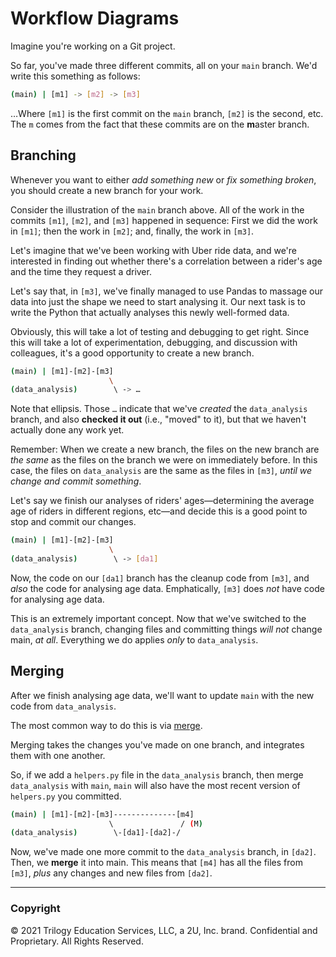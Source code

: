 # Workflow Diagrams

Imagine you're working on a Git project.

So far, you've made three different commits, all on your `main` branch. We'd write this something as follows:

```bash
(main) | [m1] -> [m2] -> [m3]
```

…Where `[m1]` is the first commit on the `main` branch, `[m2]` is the second, etc. The `m` comes from the fact that these commits are on the **m**aster branch.

## Branching

Whenever you want to either _add something new_ or _fix something broken_, you should create a new branch for your work.

Consider the illustration of the `main` branch above. All of the work in the commits `[m1]`, `[m2]`, and `[m3]` happened in sequence: First we did the work in `[m1]`; then the work in `[m2]`; and, finally, the work in `[m3]`.

Let's imagine that we've been working with Uber ride data, and we're interested in finding out whether there's a correlation between a rider's age and the time they request a driver.

Let's say that, in `[m3]`, we've finally managed to use Pandas to massage our data into just the shape we need to start analysing it. Our next task is to write the Python that actually analyses this newly well-formed data.

Obviously, this will take a lot of testing and debugging to get right. Since this will take a lot of experimentation, debugging, and discussion with colleagues, it's a good opportunity to create a new branch.

```bash
(main) | [m1]-[m2]-[m3]
                      \
(data_analysis)        \ -> …
```

Note that ellipsis. Those `…` indicate that we've _created_ the `data_analysis` branch, and also **checked it out** (i.e., "moved" to it), but that we haven't actually done any work yet.

Remember: When we create a new branch, the files on the new branch are _the same_ as the files on the branch we were on immediately before. In this case, the files on `data_analysis` are the same as the files in `[m3]`, _until we change and commit something_.

Let's say we finish our analyses of riders' ages—determining the average age of riders in different regions, etc—and decide this is a good point to stop and commit our changes.

```bash
(main) | [m1]-[m2]-[m3]
                      \
(data_analysis)        \ -> [da1]
```

Now, the code on our `[da1]` branch has the cleanup code from `[m3]`, and _also_ the code for analysing age data. Emphatically, `[m3]` does _not_ have code for analysing age data.

This is an extremely important concept. Now that we've switched to the `data_analysis` branch, changing files and committing things _will not_ change main, _at all_. Everything we do applies _only_ to `data_analysis`.

## Merging

After we finish analysing age data, we'll want to update `main` with the new code from `data_analysis`.

The most common way to do this is via [merge](https://git-scm.com/docs/git-merge).

Merging takes the changes you've made on one branch, and integrates them with one another.

So, if we add a `helpers.py` file in the `data_analysis` branch, then merge `data_analysis` with `main`, `main` will also have the most recent version of `helpers.py` you committed.

```bash
(main) | [m1]-[m2]-[m3]--------------[m4]
                      \               / (M)
(data_analysis)        \-[da1]-[da2]-/
```

Now, we've made one more commit to the `data_analysis` branch, in `[da2]`. Then, we **merge** it into main. This means that `[m4]` has all the files from `[m3]`, _plus_ any changes and new files from `[da2]`.

- - -

### Copyright

© 2021 Trilogy Education Services, LLC, a 2U, Inc. brand. Confidential and Proprietary. All Rights Reserved.

